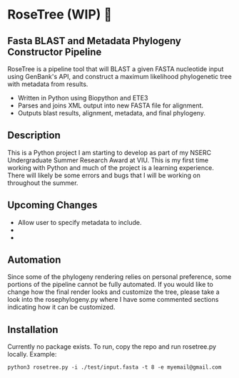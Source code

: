 # RoseTree (WIP) 🌳
## Fasta BLAST and Metadata Phylogeny Constructor Pipeline

RoseTree is a pipeline tool that will BLAST a given FASTA nucleotide input using GenBank's API,
and construct a maximum likelihood phylogenetic tree with metadata from results.

- Written in Python using Biopython and ETE3
- Parses and joins XML output into new FASTA file for alignment.
- Outputs blast results, alignment, metadata, and final phylogeny.

## Description

This is a Python project I am starting to develop as part of my NSERC Undergraduate Summer Research Award at VIU.
This is my first time working with Python and much of the project is a learning experience. There will likely be some errors and bugs that I will be working on throughout the summer.

## Upcoming Changes

- Allow user to specify metadata to include.
-
-

## Automation 

Since some of the phylogeny rendering relies on personal preference, some portions of the pipeline cannot be fully automated. If you would like to change how the final render looks and customize the tree, please take a look into the rosephylogeny.py where I have some commented sections indicating how it can be customized.  

## Installation

Currently no package exists. To run, copy the repo and run rosetree.py locally.
Example: 
```
python3 rosetree.py -i ./test/input.fasta -t 8 -e myemail@gmail.com
```
